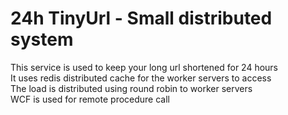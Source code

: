 # 24h TinyUrl - Small distributed system
This service is used to keep your long url shortened for 24 hours  <br />
It uses redis distributed cache for the worker servers to access <br />
The load is distributed using round robin to worker servers <br />
WCF is used for remote procedure call <br />
